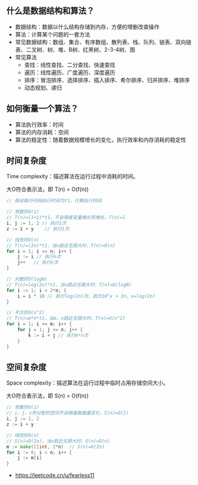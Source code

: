 ## 什么是数据结构和算法？

- 数据结构：数据以什么结构存储到内存，方便的增删改查操作
- 算法：计算某个问题的一套方法
- 常见数据结构：数组、集合、有序数组、散列表、栈、队列、链表、双向链表、二叉树、树、堆、B树、红黑树、2-3-4树、图
- 常见算法
  - 查找：线性查找、二分查找、快速查找
  - 遍历：线性遍历、广度遍历、深度遍历
  - 排序：冒泡排序、选择排序、插入排序、希尔排序、归并排序、堆排序
  - 动态规划、递归

## 如何衡量一个算法？

- 算法执行效率：时间
- 算法的内存消耗：空间
- 算法的稳定性：随着数据规模增长的变化，执行效率和内存消耗的稳定性

## 时间复杂度

Time complexity：描述算法在运行过程中消耗的时间。

大O符合表示法，即 T(n) = O(f(n))

```go
// 假设每行代码执行时间为t1，计算执行时间

// 常数阶O(1)
// T(n)=(1+1)*t1，不会随者变量增长而增长，T(n)=1
i, j := 1, 2 // 执行1次
z := i + y    // 执行1次

// 线性阶O(n)
// T(n)=(2n)*t1，当n趋近无限大时，T(n)=O(n)
for i = 1; i <= n; i++ { 
    j := i // 执行n次
    j++   // 执行n次
}

// 对数阶O(logN)
// T(n)=log(2n)*t1，当n趋近无限大时，T(n)=O(logN) 
for i := 1; i < 2*n; { 
    i = i * 10 // 执行log(2n)次，因为10^x > 2n，x=log(2n)
}

// 平方阶O(n^2)
// T(n)=m*n*t1，当m，n趋近无限大时，T(n)=O(n^2) 
for i = 1; i <= m; i++ { 
    for j = 1; j <= n; j++ { 
        k := i + j // 执行m*n次
    }
}
```

## 空间复杂度

Space complexity：描述算法在运行过程中临时占用存储空间大小。

大O符合表示法，即 S(n) = O(f(n))

```go
// 常数阶O(1)
// i，j，z所分配的空间不会随着数据量变化，S(n)=O(1)
i, j := 1, 2 
z := i + y    

// 线性阶O(n)
// S(n)=O(2n)，当n趋近无限大时，S(n)=O(n)
m := make([]int, 2*n)  // S(n)=O(2n)
for i := 0; i < n; i++ {
    j := m[i]
}
```

- https://leetcode.cn/u/fearless11
